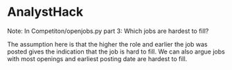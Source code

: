 # AnalystHack

Note:
In Competiton/openjobs.py part 3: Which jobs are hardest to fill?


The assumption here is that the higher the role and earlier the job was posted gives the indication that the job is hard to fill.
We can also argue jobs with most openings and earliest posting date are hardest to fill.
